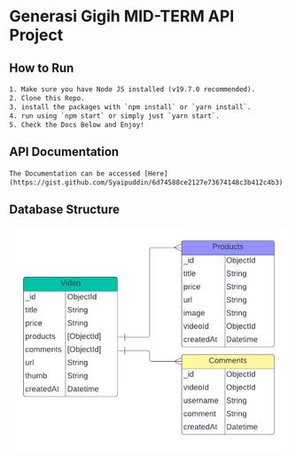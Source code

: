 # Generasi Gigih MID-TERM API Project

## How to Run

    1. Make sure you have Node JS installed (v19.7.0 recommended).
    2. Clone this Repo.
    3. install the packages with `npm install` or `yarn install`.
    4. run using `npm start` or simply just `yarn start`.
    5. Check the Docs Below and Enjoy!

## API Documentation

    The Documentation can be accessed [Here](https://gist.github.com/Syaipuddin/6d74588ce2127e73674148c3b412c4b3)

## Database Structure

![ERD](./md-images/ERD-MIDTERM-GG.png)